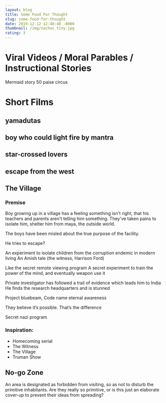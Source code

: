 ```yaml
---
layout: blog
title: Some Food For Thought
slug: some-food-for-thought
date: 2019-12-12 12:48:48 -0800
thumbnail: /img/nachos_tiny.jpg
rating: 3
---
```


# Viral Videos / Moral Parables / Instructional Stories

Mermaid story
50 paise circus

# Short Films

## yamadutas

## boy who could light fire by mantra

## star-crossed lovers

## escape from the west

## The Village

### Premise

Boy growing up in a village has a feeling something isn't right, that his teachers and parents aren't telling him something.
They've taken pains to isolate him, shelter him from maya, the outside world.

The boys have been misled about the true purpose of the facility.

He tries to escape?

An experiment to isolate children from the corruption endemic in modern living
An Amish tale (the witness, Harrison Ford)

Like the secret remote viewing program
A secret experiment to train the power of the mind, and eventually weapon use it

Private investigator has followed a trail of evidence which leads him to India
He finds the research headquarters and is stunned

Project bluebeam,
Code name eternal awareness

They believe it’s possible. That’s the difference

Secret nazi program

### Inspiration:

- Homecoming serial
- The Witness
- The Village
- Truman Show

## No-go Zone

An area is designated as forbidden from visiting, so as not to disturb the primitive inhabitants.
Are they really so primitive, or is this just an elaborate cover-up to prevent their ideas from spreading?
